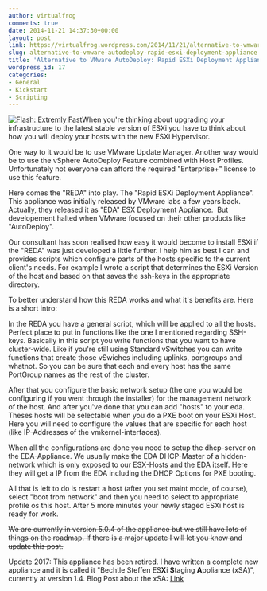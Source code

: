 ```yaml
---
author: virtualfrog
comments: true
date: 2014-11-21 14:37:30+00:00
layout: post
link: https://virtualfrog.wordpress.com/2014/11/21/alternative-to-vmware-autodeploy-rapid-esxi-deployment-appliance/
slug: alternative-to-vmware-autodeploy-rapid-esxi-deployment-appliance
title: 'Alternative to VMware AutoDeploy: Rapid ESXi Deployment Appliance'
wordpress_id: 17
categories:
- General
- Kickstart
- Scripting
---
```


[![Flash: Extremly Fast](https://virtualfrog.files.wordpress.com/2014/11/wally76.jpg?w=99)](https://virtualfrog.files.wordpress.com/2014/11/wally76.jpg)When you're thinking about upgrading your infrastructure to the latest stable version of ESXi you have to think about how you will deploy your hosts with the new ESXi Hypervisor.

One way to it would be to use VMware Update Manager. Another way would be to use the vSphere AutoDeploy Feature combined with Host Profiles. Unfortunately not everyone can afford the required "Enterprise+" license to use this feature.<!-- more -->

Here comes the "REDA" into play. The "Rapid ESXi Deployment Appliance". This appliance was initially released by VMware labs a few years back. Actually, they released it as "EDA" ESX Deployment Appliance.  But developement halted when VMware focused on their other products like "AutoDeploy".
<!-- more -->

Our consultant has soon realised how easy it would become to install ESXi if the "REDA" was just developed a little further. I help him as best I can and provides scripts which configure parts of the hosts specific to the current client's needs. For example I wrote a script that determines the ESXi Version of the host and based on that saves the ssh-keys in the appropriate directory.

To better understand how this REDA works and what it's benefits are. Here is a short intro:

In the REDA you have a general script, which will be applied to all the hosts. Perfect place to put in functions like the one I mentioned regarding SSH-keys. Basically in this script you write functions that you want to have cluster-wide. Like if you're still using Standard vSwitches you can write functions that create those vSwiches including uplinks, portgroups and whatnot. So you can be sure that each and every host has the same PortGroup names as the rest of the cluster.

After that you configure the basic network setup (the one you would be configuring if you went through the installer) for the management network of the host. And after you've done that you can add "hosts" to your eda. Theses hosts will be selectable when you do a PXE boot on your ESXi Host. Here you will need to configure the values that are specific for each host (like IP-Addresses of the vmkernel-interfaces).

When all the configurations are done you need to setup the dhcp-server on the EDA-Appliance. We usually make the EDA DHCP-Master of a hidden-network which is only exposed to our ESX-Hosts and the EDA itself. Here they will get a IP from the EDA including the DHCP Options for PXE booting.

All that is left to do is restart a host (after you set maint mode, of course), select "boot from network" and then you need to select to appropriate profile os this host. After 5 more minutes your newly staged ESXi host is ready for work.

<del>We are currently in version 5.0.4 of the appliance but we still have lots of things on the roadmap. If there is a major update I will let you know and update this post.</del>

Update 2017: This appliance has been retired. I have written a complete new appliance and it is called it "Bechtle Steffen ES**X**i **S**taging **A**ppliance (xSA)", currently at version 1.4. Blog Post about the xSA: [Link](https://virtualfrog.wordpress.com/2017/05/02/introducing-the-new-esxi-staging-appliance/)
